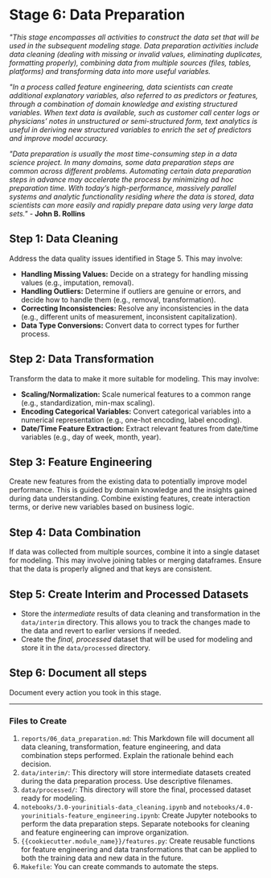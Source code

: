 # Stage 6: Data Preparation
_"This stage encompasses all activities to construct the data set that will be used in the subsequent modeling stage. Data preparation activities include data cleaning (dealing with missing or invalid values, eliminating duplicates, formatting properly), combining data from multiple sources (files, tables, platforms) and transforming data into more useful variables._

_"In a process called feature engineering, data scientists can create additional explanatory variables, also referred to as predictors or features, through a combination of domain knowledge and existing structured variables. When text data is available, such as customer call center logs or physicians’ notes in unstructured or semi-structured form, text analytics is useful in deriving new structured variables to enrich the set of predictors and improve model accuracy._

_"Data preparation is usually the most time-consuming step in a data science project. In many domains, some data preparation steps are common across different problems. Automating certain data preparation steps in advance may accelerate the process by minimizing ad hoc preparation time. With today’s high-performance, massively parallel systems and analytic functionality residing where the data is stored, data scientists can more easily and rapidly prepare data using very large data sets."_ - **John B. Rollins**

## Step 1: Data Cleaning
Address the data quality issues identified in Stage 5. This may involve:

*   **Handling Missing Values:** Decide on a strategy for handling missing values (e.g., imputation, removal).
*   **Handling Outliers:** Determine if outliers are genuine or errors, and decide how to handle them (e.g., removal, transformation).
*   **Correcting Inconsistencies:** Resolve any inconsistencies in the data (e.g., different units of measurement, inconsistent capitalization).
*   **Data Type Conversions:** Convert data to correct types for further process.

## Step 2: Data Transformation
Transform the data to make it more suitable for modeling. This may involve:

*   **Scaling/Normalization:** Scale numerical features to a common range (e.g., standardization, min-max scaling).
*   **Encoding Categorical Variables:** Convert categorical variables into a numerical representation (e.g., one-hot encoding, label encoding).
*   **Date/Time Feature Extraction:** Extract relevant features from date/time variables (e.g., day of week, month, year).

## Step 3: Feature Engineering
Create new features from the existing data to potentially improve model performance. This is guided by domain knowledge and the insights gained during data understanding. Combine existing features, create interaction terms, or derive new variables based on business logic.

## Step 4: Data Combination
If data was collected from multiple sources, combine it into a single dataset for modeling. This may involve joining tables or merging dataframes. Ensure that the data is properly aligned and that keys are consistent.

## Step 5: Create Interim and Processed Datasets
*   Store the *intermediate* results of data cleaning and transformation in the `data/interim` directory. This allows you to track the changes made to the data and revert to earlier versions if needed.
*   Create the *final, processed* dataset that will be used for modeling and store it in the `data/processed` directory.

## Step 6: Document all steps
Document every action you took in this stage.

---

### Files to Create

1.  `reports/06_data_preparation.md`: This Markdown file will document all data cleaning, transformation, feature engineering, and data combination steps performed. Explain the rationale behind each decision.
2.  `data/interim/`: This directory will store intermediate datasets created during the data preparation process. Use descriptive filenames.
3.  `data/processed/`: This directory will store the final, processed dataset ready for modeling.
4.  `notebooks/3.0-yourinitials-data_cleaning.ipynb` and `notebooks/4.0-yourinitials-feature_engineering.ipynb`: Create Jupyter notebooks to perform the data preparation steps. Separate notebooks for cleaning and feature engineering can improve organization.
5.  `{{cookiecutter.module_name}}/features.py`: Create reusable functions for feature engineering and data transformations that can be applied to both the training data and new data in the future.
6. `Makefile`: You can create commands to automate the steps.
